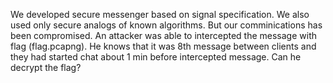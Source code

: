 We developed secure messenger based on signal specification. We also used only secure analogs of known algorithms. But our comminications has been compromised. An attacker was able to intercepted the message with flag (flag.pcapng). He knows that it was 8th message between clients and they had started chat about 1 min before intercepted message. Can he decrypt the flag?
